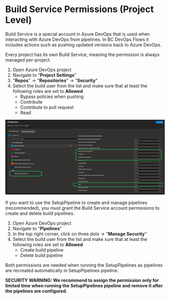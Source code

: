 # Build Service Permissions (Project Level)

Build Service is a special account in Azure DevOps that is used when interacting with Azure DevOps from pipelines. In BC DevOps Flows it includes actions such as pushing updated versions back to Azure DevOps.

Every project has its own Build Service, meaning the permission is always managed per-project.

1. Open Azure DevOps project
1. Navigate to "**Project Settings**"
1. "**Repos**" -> "**Repositories**" -> "**Security**"
1. Select the build user from the list and make sure that at least the following roles are set to **Allowed**
     - Bypass policies when pushing
     - Contribute
     - Contribute to pull request
     - Read

![Build Service Permissions](./BuildServicePermissions.png)

If you want to use the SetupPipeline to create and manage pipelines (recommended), you must grant the Build Service account permissions to create and delete build pipelines. 

1. Open Azure DevOps project
1. Navigate to "**Pipelines**"
1. In the top right corner, click on three dots -> "**Manage Security**"
1. Select the build user from the list and make sure that at least the following roles are set to **Allowed**
     - Create build pipeline
     - Delete build pipeline

Both permissions are needed when running the SetupPipelines as pipelines are recreated automatically in SetupPipelines pipeline.

**SECURITY WARNING: We recommend to assign the permission only for limited time when running the SetupPipelines pipeline and remove it after the pipelines are configured.**